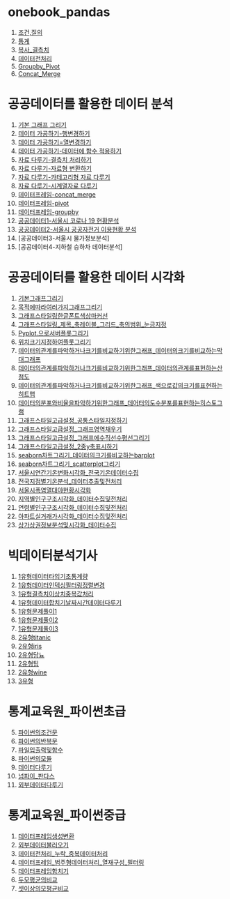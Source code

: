 # onebook_pandas

1. [조건,질의](조회_조건.ipynb)
2. [통계](통계.ipynb)
3. [복사_결측치](복사_결측치.ipynb)
4. [데이터전처리](데이터전처리.ipynb)
5. [Groupby_Pivot](Groupby_Pivot.ipynb)
6. [Concat_Merge](Concat_Merge.ipynb)

# 공공데이터를 활용한 데이터 분석

1. [기본 그래프 그리기](기본그래프.ipynb)
2. [데이터 가공하기-행변경하기](데이터가공_행변경.ipynb)
3. [데이터 가공하기=열변경하기](데이터가공_열변경.ipynb)
4. [데이터 가공하기-데이터에 함수 적용하기](데이터가공_함수적용.ipynb)
5. [자료 다루기-결측치 처리하기](결측치_처리.ipynb)
6. [자료 다루기-자료형 변환하기](자료형변환하기.ipynb)
7. [자료 다루기-카테고리형 자료 다루기](카테고리형자료다루기.ipynb)
8. [자료 다루기-시계열자료 다루기](시계열자료다루기.ipynb)
9. [데이터프레임-concat_merge](concat_merge.ipynb)
10. [데이터프레임-pivot](pivot.ipynb)
11. [데이터프레임-groupby](groupby.ipynb)
12. [공공데이터1-서울시 코로나 19 현황분석](서울시코로나19확진자현황분석.ipynb)
13. [공공데이터2-서울시 공공자전거 이용현황 분석](서울시공공자전거이용현황분석.ipynb)
14. [공공데이터3-서울시 물가정보분석]
15. [공공데이터4-지하철 승하차 데이터분석]

# 공공데이터를 활용한 데이터 시각화
1. [기본그래프그리기](기본그래프그리기.ipynb)
2. [목적에따라여러가지그래프그리기](목적에따라여러가지그래프.ipynb)
3. [그래프스타일링한글폰트색상마커선](그래프스타일링_한글폰트_색상_마커_선.ipynb)
4. [그래프스타일링_제목_축레이블_그리드_축의범위_눈금지정](그래프스타일링_제목_축레이블_그리드_축의범위_눈금지정.ipynb)
5. [Pyplot.으로서버플롯그리기](Pyplot.으로서버플롯그리기.ipynb)
6. [위치크기지정하여플롯그리기](위치크기지정하여플롯그리기.ipynb)
7. [데이터의관계를파악하거나크기를비교하기위한그래프_데이터의크기를비교하는막대그래프](데이터의관계를파악하거나크기를비교하기위한그래프_데이터의크기를비교하는막대그래프.ipynb)
8. [데이터의관계를파악하거나크기를비교하기위한그래프_데이터의관계를표현하는산점도](데이터의관계를파악하거나크기를비교하기위한그래프_데이터의관계를표현하는산점도.ipynb)
9. [데이터의관계를파악하거나크기를비교하기위한그래프_색으로값의크기를표현하는히트맵](데이터의관계를파악하거나크기를비교하기위한그래프_색으로값의크기를표현하는히트맵.ipynb)
10. [데이터의분포와비율을파악하기위한그래프_데어터의도수분포를표현하는히스토그램](데이터의분포와비율을파악하기위한그래프_데어터의도수분포를표현하는히스토그램.ipynb)
11. [그래프스타일고급설정_공통스타일지정하기](그래프스타일고급설정_공통스타일지정하기.ipynb)
12. [그래프스타일고급설정_그래프영역채우기](그래프스타일고급설정_그래프영역채우기.ipynb)
13. [그래프스타일고급설정_그래프에수직선수평선그리기](그래프스타일고급설정_그래프에수직선수평선그리기.ipynb)
14. [그래프스타일고급설정_2중y축표시하기](그래프스타일고급설정_2중y축표시하기.ipynb)
15. [seaborn차트그리기_데이터의크기를비교하는barplot](seaborn차트그리기_데이터의크기를비교하는barplot.ipynb)
16. [seaborn차트그리기_scatterplot그리기](seaborn차트그리기_scatterplot그리기.ipynb)
17. [서울시연간기온변화시각화_전국기온데이터수집](서울시연간기온변화시각화_전국기온데이터수집.ipynb)
18. [전국지점별기온분석_데이터추출및전처리](전국지점별기온분석_데이터추출및전처리.ipynb)
19. [서울시폭염열대야현황시각화](서울시폭염열대야현황시각화.ipynb)
20. [지역별인구구조시각화_데이터수집및전처리](지역별인구구조시각화_데이터수집및전처리.ipynb)
21. [연령별인구구조시각화_데이터수집및전처리](연령별인구구조시각화_데이터수집및전처리.ipynb)
22. [아파트실거래가시각화_데이터수집및전처리](아파트실거래가시각화_데이터수집및전처리.ipynb)
23. [상가상권정보분석및시각화_데이터수집](상가상권정보분석및시각화_데이터수집.ipynb)

# 빅데이터분석기사
1. [1유형데이터타입기초통계량](1유형_데이터다루기_DataType_기초통계량.ipynb)
2. [1유형데이터인덱싱필터링정렬변경](1유형_데이터다루기_데이터인덱싱_필터링_정렬_변경.ipynb)
3. [1유형결측치이상치중복값처리](1유형_결측치_이상치_중복값처리하는법.ipynb)
4. [1유형데이터합치기날짜시간데이터다루기](1유형_datascaling_데이터합치기_날짜및시간데이터_index다루기.ipynb)
5. [1유형문제풀이1](1유형_문제풀이_1번_10번.ipynb)
6. [1유형문제풀이2](1유형_문제풀이_11번~20번.ipynb)
7. [1유형문제풀이3](1유형_문제풀이_21번_27번.ipynb)
8. [2유형titanic](2유형_제2유형분류문제풀이(titanic).ipynb)
9. [2유형iris](2유형_제2유형분류문제풀이(iris).ipynb)
10. [2유형당뇨](2유형_제2유형회귀문제풀이(당뇨).ipynb)
11. [2유형팁](2유형_제2유형회귀문제풀이(팁).ipynb)
12. [2유형wine](2유형_제2유형문제풀이(wine).ipynb)
13. [3유형](3유형_1samp_paired_2samp_ANOVA_카이제곱_회귀_상관_로지스틱회귀_문제풀이.ipynb)

# 통계교육원_파이썬초급
5. [파이썬의조건문](5_파이썬의조건문.ipynb)
6. [파이썬의반복문](6_파이썬의_반복문.ipynb)
7. [파일입출력및함수](7_파일입출력및함수.ipynb)
8. [파이썬의모듈](8_파이썬의모듈.ipynb)
9. [데이터다루기](9_데이터다루기.ipynb)
10. [넘파이_판다스](10_numpy_pandas.ipynb)
11. [외부데이터다루기](11_외부데이터다루기.ipynb)

# 통계교육원_파이썬중급
1. [데이터프레임생성변환](1_데이터프레임생성변환.ipynb)
2. [외부데이터불러오기](2_외부데이터불러오기.ipynb)
3. [데이터전처리_누락_중복데이터처리](3_데이터전처리_누락_중복데이터처리.ipynb)
4. [데이터프레임_범주형데이터처리_열재구성_필터링](4_데이터프레임_범주형데이터처리_열재구성_필터링.ipynb)
5. [데이터프레임합치기](5_데이터프레임합치기.ipynb)
6. [두모평균의비교](6_두모평균의비교.ipynb)
7. [셋이상의모평균비교](7_셋이상의모평균비교.ipynb)
